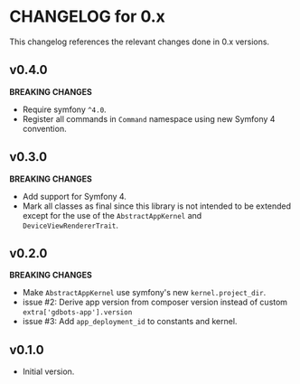 # CHANGELOG for 0.x
This changelog references the relevant changes done in 0.x versions.


## v0.4.0
__BREAKING CHANGES__

* Require symfony `^4.0`.
* Register all commands in `Command` namespace using new Symfony 4 convention.


## v0.3.0
__BREAKING CHANGES__

* Add support for Symfony 4.
* Mark all classes as final since this library is not intended to be extended 
  except for the use of the `AbstractAppKernel` and `DeviceViewRendererTrait`.


## v0.2.0
__BREAKING CHANGES__

* Make `AbstractAppKernel` use symfony's new `kernel.project_dir`.
* issue #2: Derive app version from composer version instead of custom `extra['gdbots-app'].version`
* issue #3: Add `app_deployment_id` to constants and kernel. 


## v0.1.0
* Initial version.
